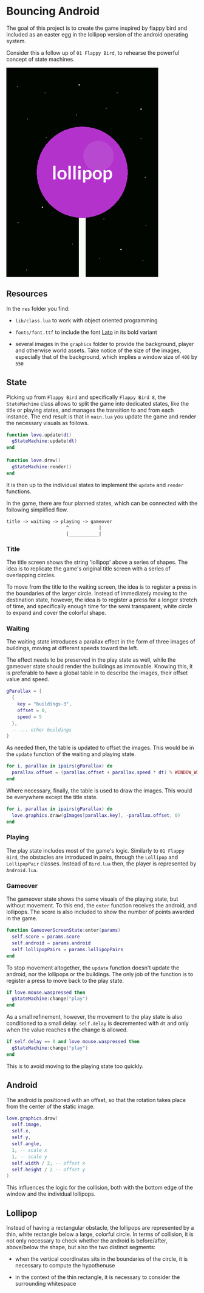 # Bouncing Android

The goal of this project is to create the game inspired by flappy bird and included as an easter egg in the lollipop version of the android operating system.

Consider this a follow up of `01 Flappy Bird`, to rehearse the powerful concept of state machines.

![A few frames from the demo "Bouncing Android"](https://github.com/borntofrappe/game-development/blob/main/Practice/Bouncing%20Android/bouncing-android.gif)

## Resources

In the `res` folder you find:

- `lib/class.lua` to work with object oriented programming

- `fonts/font.ttf` to include the font [Lato](https://fonts.google.com/specimen/Lato) in its bold variant

- several images in the `graphics` folder to provide the background, player and otherwise world assets. Take notice of the size of the images, especially that of the background, which implies a window size of `400` by `550`

## State

Picking up from `Flappy Bird` and specifically `Flappy Bird 8`, the `StateMachine` class allows to split the game into dedicated states, like the title or playing states, and manages the transition to and from each instance. The end result is that in `main.lua` you update the game and render the necessary visuals as follows.

```lua
function love.update(dt)
  gStateMachine:update(dt)
end

function love.draw()
  gStateMachine:render()
end
```

It is then up to the individual states to implement the `update` and `render` functions.

In the game, there are four planned states, which can be connected with the following simplified flow.

```text
title -> waiting -> playing -> gameover
                      ^           |
                      |___________|
```

### Title

The title screen shows the string 'lollipop' above a series of shapes. The idea is to replicate the game's original title screen with a series of overlapping circles.

To move from the title to the waiting screen, the idea is to register a press in the boundaries of the larger circle. Instead of immediately moving to the destination state, however, the idea is to register a press for a longer stretch of time, and specifically enough time for the semi transparent, white circle to expand and cover the colorful shape.

### Waiting

The waiting state introduces a parallax effect in the form of three images of buildings, moving at different speeds toward the left.

The effect needs to be preserved in the play state as well, while the gameover state should render the buildings as immovable. Knowing this, it is preferable to have a global table in to describe the images, their offset value and speed.

```lua
gParallax = {
  {
    key = "buildings-3",
    offset = 0,
    speed = 5
  },
  -- ... other buildings
}
```

As needed then, the table is updated to offset the images. This would be in the `update` function of the waiting and playing state.

```lua
for i, parallax in ipairs(gParallax) do
  parallax.offset = (parallax.offset + parallax.speed * dt) % WINDOW_WIDTH
end
```

Where necessary, finally, the table is used to draw the images. This would be everywhere except the title state.

```lua
for i, parallax in ipairs(gParallax) do
  love.graphics.draw(gImages[parallax.key], -parallax.offset, 0)
end
```

### Playing

The play state includes most of the game's logic. Similarly to `01 Flappy Bird`, the obstacles are introduced in pairs, through the `Lollipop` and `LollipopPair` classes. Instead of `Bird.lua` then, the player is represented by `Android.lua`.

### Gameover

The gameover state shows the same visuals of the playing state, but without movement. To this end, the `enter` function receives the android, and lollipops. The score is also included to show the number of points awarded in the game.

```lua
function GameoverScreenState:enter(params)
  self.score = params.score
  self.android = params.android
  self.lollipopPairs = params.lollipopPairs
end
```

To stop movement altogether, the `update` function doesn't update the android, nor the lollipops or the buildings. The only job of the function is to register a press to move back to the play state.

```lua
if love.mouse.waspressed then
  gStateMachine:change("play")
end
```

As a small refinement, however, the movement to the play state is also conditioned to a small delay. `self.delay` is decremented with `dt` and only when the value reaches `0` the change is allowed.

```lua
if self.delay == 0 and love.mouse.waspressed then
  gStateMachine:change("play")
end
```

This is to avoid moving to the playing state too quickly.

## Android

The android is positioned with an offset, so that the rotation takes place from the center of the static image.

```lua
love.graphics.draw(
  self.image,
  self.x,
  self.y,
  self.angle,
  1, -- scale x
  1, -- scale y
  self.width / 2, -- offset x
  self.height / 2 -- offset y
)
```

This influences the logic for the collision, both with the bottom edge of the window and the individual lollipops.

## Lollipop

Instead of having a rectangular obstacle, the lollipops are represented by a thin, white rectangle below a large, colorful circle. In terms of collision, it is not only necessary to check whether the android is before/after, above/below the shape, but also the two distinct segments:

- when the vertical coordinates sits in the boundaries of the circle, it is necessary to compute the hypothenuse

- in the context of the thin rectangle, it is necessary to consider the surrounding whitespace
